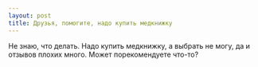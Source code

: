 ```yaml
---
layout: post 
title: Друзья, помогите, надо купить медкнижку 
--- 
```

Не знаю, что делать. Надо купить медкнижку, а выбрать не могу, да и отзывов плохих много. Может порекомендуете что-то?
